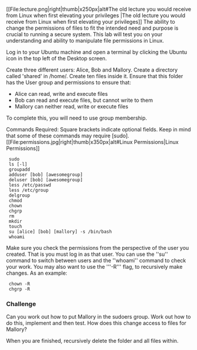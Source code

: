 [[File:lecture.png|right|thumb|x250px|alt#The old lecture you would receive from Linux when first elevating your privileges |The old lecture you would receive from Linux when first elevating your privileges]]
The ability to change the permissions of files to fit the intended need and purpose is crucial to running a secure system. This lab will test you on your understanding and ability to manipulate file permissions in Linux.

Log in to your Ubuntu machine and open a terminal by clicking the Ubuntu icon in the top left of the Desktop screen.

Create three different users: Alice, Bob and Mallory. Create a directory called 'shared' in /home/. Create ten files inside it. Ensure that this folder has the User group and permissions to ensure that:
* Alice can read, write and execute files
* Bob can read and execute files, but cannot write to them
* Mallory can neither read, write or execute files

To complete this, you will need to use group membership.

Commands Required:  Square brackets indicate optional fields.  Keep in mind that some of these commands may require [sudo]. 
[[File:permissions.jpg|right|thumb|x350px|alt#Linux Permissions|Linux Permissions]]
```
 sudo
 ls [-l]
 groupadd
 adduser [bob] [awesomegroup]
 deluser [bob] [awesomegroup]
 less /etc/passwd
 less /etc/group
 delgroup
 chmod
 chown
 chgrp
 rm
 mkdir
 touch
 su [alice] [bob] [mallory] -s /bin/bash
 whoami
```
Make sure you check the permissions from the perspective of the user you created.  That is you must log in as that user. You can use the ''su'' command to switch between users and the ''whoami'' command to check your work. You may also want to use the '''-R''' flag, to recursively make changes. As an example: 
```
 chown -R
 chgrp -R
```
### Challenge ###

Can you work out how to put Mallory in the sudoers group. Work out how to do this, implement and then test. How does this change access to files for Mallory?

When you are finished, recursively delete the folder and all files within.

